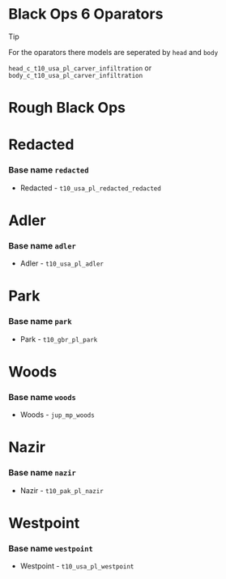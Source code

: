  # Black Ops 6 Oparators  
> [!TIP]
> For the oparators there models are seperated by `head` and `body`
>
> 
> `head_c_t10_usa_pl_carver_infiltration` or `body_c_t10_usa_pl_carver_infiltration`



 # Rough Black Ops



 # Redacted
 ### Base name `redacted`
 - Redacted  - `t10_usa_pl_redacted_redacted`


 # Adler  
 ### Base name `adler`
- Adler - `t10_usa_pl_adler`


 # Park 
 ### Base name `park`
 - Park - `t10_gbr_pl_park`


 # Woods 
 ### Base name `woods`
 - Woods  - `jup_mp_woods`


 # Nazir   
 ### Base name `nazir`
 - Nazir - `t10_pak_pl_nazir
`


# Westpoint 
### Base name `westpoint`
- Westpoint - `t10_usa_pl_westpoint`
